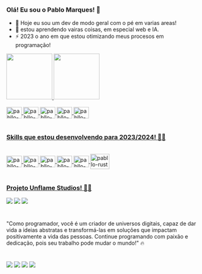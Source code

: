 ### Olá! Eu sou o Pablo Marques! 🤚
- 🔭 Hoje eu sou um dev de modo geral com o pé em varias areas!
- 🌱 estou aprendendo vairas coisas, em especial web e IA.
- ⚡ 2023 o ano em que estou otimizando meus procesos em programação!

<div>
<a href="https://github.com/devpabllo">
<img height="120em" src="https://github-readme-stats.vercel.app/api?username=devpabllo&show_icons=true&theme=onedark&include_all_commits-true&count_private-true"/> <img height="120em" src="https://github-readme-stats.vercel.app/api/top-langs/?username=devpabllo&layout=compact&langs_count-16&theme=onedark"/>
</div>

<div style="display: inLine_block"><br>
  <img align="center" alt="pabllo-python" height="30" width="40" src="https://cdn.jsdelivr.net/gh/devicons/devicon/icons/python/python-original.svg">
  <img align="center" alt="pabllo-canva" height="30" width="40" src="https://cdn.jsdelivr.net/gh/devicons/devicon/icons/canva/canva-original.svg">
  <img align="center" alt="pabllo-java" height="30" width="40" src="https://cdn.jsdelivr.net/gh/devicons/devicon/icons/java/java-original.svg">
  <img align="center" alt="pabllo-leo.ai" height="30" width="40" src="https://leonardo-cdn.b-cdn.net/wp-content/uploads/2022/11/leaonardo-logo.svg">
  <img align="center" alt="pabllo-jscript" height="30" width="40" src="https://cdn.jsdelivr.net/gh/devicons/devicon/icons/javascript/javascript-plain.svg">
</div>

#

### Skills que estou desenvolvendo para 2023/2024! 🧑‍💻

<div style="display: inLine_block"><br>
  <img align="center" alt="pabllo-julia" height="30" width="40" src="https://cdn.jsdelivr.net/gh/devicons/devicon/icons/julia/julia-original.svg">
  <img align="center" alt="pabllo-tensorflow" height="30" width="40" src="https://cdn.jsdelivr.net/gh/devicons/devicon/icons/tensorflow/tensorflow-original.svg">
  <img align="center" alt="pabllo-typescript" height="30" width="40" src="https://cdn.jsdelivr.net/gh/devicons/devicon/icons/typescript/typescript-plain.svg">
  <img align="center" alt="pabllo-html5" height="30" width="40" src="https://cdn.jsdelivr.net/gh/devicons/devicon/icons/html5/html5-plain.svg">
  <img align="center" alt="pabllo-css3" height="30" width="40" src="https://cdn.jsdelivr.net/gh/devicons/devicon/icons/css3/css3-plain.svg">
  <img align="center" alt="pabllo-rust" height="40" width="50" src="https://cdn.jsdelivr.net/gh/devicons/devicon/icons/rust/rust-plain.svg">
</div>

#

### Projeto Unflame Studios! 👨‍💻
<div>
<a href="" target="_blank"><img src="editando" target="_blank"></a>
<a href="https://www.youtube.com/@Unflamestudios" target="_blank"><img src="https://img.shields.io/badge/YouTube-FF0000?style=for-the-badge&logo=youtube&logoColor=white" target="_blank"></a>
<a href="https://discord.gg/7yYykabkk6" target="_blank"><img src="https://img.shields.io/badge/Discord-7289DA?style=for-the-badge&logo=discord&logoColor=white" target="_blank"></a>
</div>

#
  
"Como programador, você é um criador de universos digitais, capaz de dar vida a ideias abstratas e transformá-las em soluções que impactam positivamente a vida das pessoas. Continue programando com paixão e dedicação, pois seu trabalho pode mudar o mundo!" 🔥

#

<div>
<a href="mailto:pablodevmarques@gmail.com" target="_blank"><img src="https://img.shields.io/badge/Gmail-D14836?style=for-the-badge&logo=gmail&logoColor=white" target="_blank"></a>
<a href="https://t.me/Darkdevv" target="_blank"><img src="https://img.shields.io/badge/Telegram-2CA5E0?style=for-the-badge&logo=telegram&logoColor=white" target="_blank"></a>
<a href="https://www.instagram.com/the_phabllo" target="_blank"><img src="https://img.shields.io/badge/Instagram-E4405F?style=for-the-badge&logo=instagram&logoColor=white" target="_blank"></a>
<a href="https://www.linkedin.com/in/pablo-gustavo-marques-b42906270" target="_blank"><img src="https://img.shields.io/badge/LinkedIn-0077B5?style=for-the-badge&logo=linkedin&logoColor=white" target="_blank"></a>
</div>
